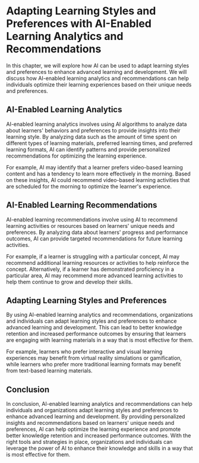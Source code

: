 Adapting Learning Styles and Preferences with AI-Enabled Learning Analytics and Recommendations
===============================================================================================================================================================

In this chapter, we will explore how AI can be used to adapt learning styles and preferences to enhance advanced learning and development. We will discuss how AI-enabled learning analytics and recommendations can help individuals optimize their learning experiences based on their unique needs and preferences.

AI-Enabled Learning Analytics
-----------------------------

AI-enabled learning analytics involves using AI algorithms to analyze data about learners' behaviors and preferences to provide insights into their learning style. By analyzing data such as the amount of time spent on different types of learning materials, preferred learning times, and preferred learning formats, AI can identify patterns and provide personalized recommendations for optimizing the learning experience.

For example, AI may identify that a learner prefers video-based learning content and has a tendency to learn more effectively in the morning. Based on these insights, AI could recommend video-based learning activities that are scheduled for the morning to optimize the learner's experience.

AI-Enabled Learning Recommendations
-----------------------------------

AI-enabled learning recommendations involve using AI to recommend learning activities or resources based on learners' unique needs and preferences. By analyzing data about learners' progress and performance outcomes, AI can provide targeted recommendations for future learning activities.

For example, if a learner is struggling with a particular concept, AI may recommend additional learning resources or activities to help reinforce the concept. Alternatively, if a learner has demonstrated proficiency in a particular area, AI may recommend more advanced learning activities to help them continue to grow and develop their skills.

Adapting Learning Styles and Preferences
----------------------------------------

By using AI-enabled learning analytics and recommendations, organizations and individuals can adapt learning styles and preferences to enhance advanced learning and development. This can lead to better knowledge retention and increased performance outcomes by ensuring that learners are engaging with learning materials in a way that is most effective for them.

For example, learners who prefer interactive and visual learning experiences may benefit from virtual reality simulations or gamification, while learners who prefer more traditional learning formats may benefit from text-based learning materials.

Conclusion
----------

In conclusion, AI-enabled learning analytics and recommendations can help individuals and organizations adapt learning styles and preferences to enhance advanced learning and development. By providing personalized insights and recommendations based on learners' unique needs and preferences, AI can help optimize the learning experience and promote better knowledge retention and increased performance outcomes. With the right tools and strategies in place, organizations and individuals can leverage the power of AI to enhance their knowledge and skills in a way that is most effective for them.
